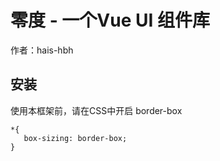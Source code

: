 # 零度 - 一个Vue UI 组件库

作者：hais-hbh

## 安装

使用本框架前，请在CSS中开启 border-box

```angular2css
*{
   box-sizing: border-box;
}
```
